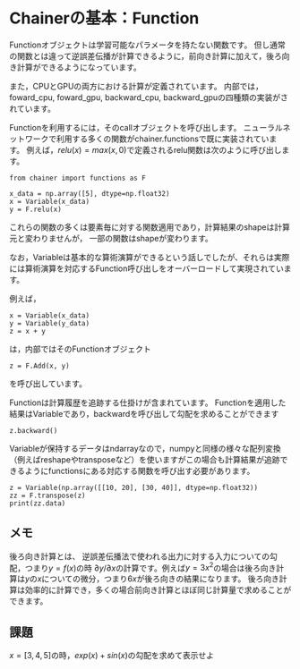 # Chainerの基本：Function

Functionオブジェクトは学習可能なパラメータを持たない関数です。
但し通常の関数とは違って逆誤差伝播が計算できるように，前向き計算に加えて，後ろ向き計算ができるようになっています。

また，CPUとGPUの両方における計算が定義されています。
内部では，foward_cpu, foward_gpu, backward_cpu, backward_gpuの四種類の実装がされています。

Functionを利用するには，そのcallオブジェクトを呼び出します。
ニューラルネットワークで利用する多くの関数がchainer.functionsで既に実装されています。
例えば，$relu(x) = max(x, 0)$で定義されるrelu関数は次のように呼び出します。

```
from chainer import functions as F

x_data = np.array([5], dtype=np.float32)
x = Variable(x_data)
y = F.relu(x)
```

これらの関数の多くは要素毎に対する関数適用であり，計算結果のshapeは計算元と変わりませんが，
一部の関数はshapeが変わります。


なお，Variableは基本的な算術演算ができるという話しでしたが、それらは実際には算術演算を対応するFunction呼び出しをオーバーロードして実現されています。

例えば，

```
x = Variable(x_data)
y = Variable(y_data)
z = x + y
```

は，内部ではそのFunctionオブジェクト

```
z = F.Add(x, y)
```

を呼び出しています。

Functionは計算履歴を追跡する仕掛けが含まれています。
Functionを適用した結果はVariableであり，backwardを呼び出して勾配を求めることができます

```
z.backward()
```

Variableが保持するデータはndarrayなので，numpyと同様の様々な配列変換（例えばreshapeやtransposeなど）を使いますがこの場合も計算結果が追跡できるようにfunctionsにある対応する関数を呼び出す必要があります。

```
z = Variable(np.array([[10, 20], [30, 40]], dtype=np.float32))
zz = F.transpose(z)
print(zz.data)
```


## メモ

後ろ向き計算とは、 逆誤差伝播法で使われる出力に対する入力についての勾配，つまり$y = f(x)$の時 $\partial y / \partial x$の計算です。例えば$y=3x^2$の場合は後ろ向き計算は$y$の$x$についての微分，つまり$6x$が後ろ向きの結果になります。
後ろ向き計算は効率的に計算でき，多くの場合前向き計算とほぼ同じ計算量で求めることができます。

## 課題

$x=[3, 4, 5]$の時，$exp(x)+sin(x)$の勾配を求めて表示せよ

